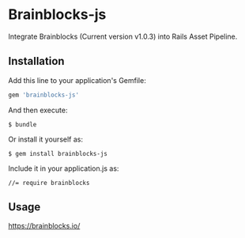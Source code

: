 # Brainblocks-js

Integrate Brainblocks (Current version v1.0.3) into Rails Asset Pipeline.

## Installation

Add this line to your application's Gemfile:

```ruby
gem 'brainblocks-js'
```

And then execute:

    $ bundle

Or install it yourself as:

    $ gem install brainblocks-js

Include it in your application.js as:

```
//= require brainblocks
```

## Usage

https://brainblocks.io/
